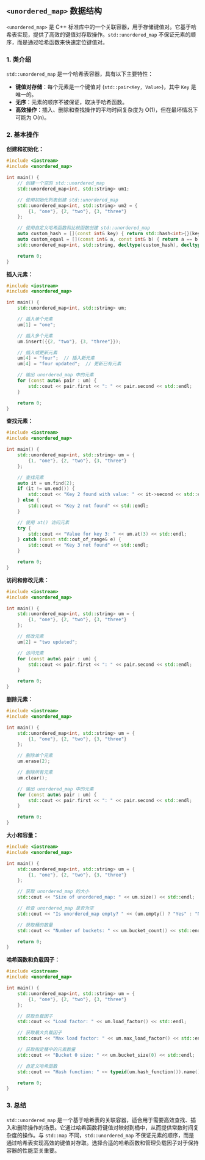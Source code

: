 ## `<unordered_map>` 数据结构

`<unordered_map>` 是 C++ 标准库中的一个关联容器，用于存储键值对。它基于哈希表实现，提供了高效的键值对存取操作。`std::unordered_map` 不保证元素的顺序，而是通过哈希函数来快速定位键值对。

### 1. **类介绍**

`std::unordered_map` 是一个哈希表容器，具有以下主要特性：
- **键值对存储**：每个元素是一个键值对 (`std::pair<Key, Value>`)，其中 `Key` 是唯一的。
- **无序**：元素的顺序不被保证，取决于哈希函数。
- **高效操作**：插入、删除和查找操作的平均时间复杂度为 O(1)，但在最坏情况下可能为 O(n)。

### 2. **基本操作**

**创建和初始化：**

```cpp
#include <iostream>
#include <unordered_map>

int main() {
    // 创建一个空的 std::unordered_map
    std::unordered_map<int, std::string> um1;

    // 使用初始化列表创建 std::unordered_map
    std::unordered_map<int, std::string> um2 = {
        {1, "one"}, {2, "two"}, {3, "three"}
    };

    // 使用自定义哈希函数和比较函数创建 std::unordered_map
    auto custom_hash = [](const int& key) { return std::hash<int>{}(key) ^ 0x12345678; };
    auto custom_equal = [](const int& a, const int& b) { return a == b; };
    std::unordered_map<int, std::string, decltype(custom_hash), decltype(custom_equal)> um3(custom_hash, custom_equal);

    return 0;
}
```

**插入元素：**

```cpp
#include <iostream>
#include <unordered_map>

int main() {
    std::unordered_map<int, std::string> um;

    // 插入单个元素
    um[1] = "one";

    // 插入多个元素
    um.insert({{2, "two"}, {3, "three"}});

    // 插入或更新元素
    um[4] = "four";  // 插入新元素
    um[4] = "four updated";  // 更新已有元素

    // 输出 unordered_map 中的元素
    for (const auto& pair : um) {
        std::cout << pair.first << ": " << pair.second << std::endl;
    }

    return 0;
}
```

**查找元素：**

```cpp
#include <iostream>
#include <unordered_map>

int main() {
    std::unordered_map<int, std::string> um = {
        {1, "one"}, {2, "two"}, {3, "three"}
    };

    // 查找元素
    auto it = um.find(2);
    if (it != um.end()) {
        std::cout << "Key 2 found with value: " << it->second << std::endl;
    } else {
        std::cout << "Key 2 not found" << std::endl;
    }

    // 使用 at() 访问元素
    try {
        std::cout << "Value for key 3: " << um.at(3) << std::endl;
    } catch (const std::out_of_range& e) {
        std::cout << "Key 3 not found" << std::endl;
    }

    return 0;
}
```

**访问和修改元素：**

```cpp
#include <iostream>
#include <unordered_map>

int main() {
    std::unordered_map<int, std::string> um = {
        {1, "one"}, {2, "two"}, {3, "three"}
    };

    // 修改元素
    um[2] = "two updated";

    // 访问元素
    for (const auto& pair : um) {
        std::cout << pair.first << ": " << pair.second << std::endl;
    }

    return 0;
}
```

**删除元素：**

```cpp
#include <iostream>
#include <unordered_map>

int main() {
    std::unordered_map<int, std::string> um = {
        {1, "one"}, {2, "two"}, {3, "three"}
    };

    // 删除单个元素
    um.erase(2);

    // 删除所有元素
    um.clear();

    // 输出 unordered_map 中的元素
    for (const auto& pair : um) {
        std::cout << pair.first << ": " << pair.second << std::endl;
    }

    return 0;
}
```

**大小和容量：**

```cpp
#include <iostream>
#include <unordered_map>

int main() {
    std::unordered_map<int, std::string> um = {
        {1, "one"}, {2, "two"}, {3, "three"}
    };

    // 获取 unordered_map 的大小
    std::cout << "Size of unordered_map: " << um.size() << std::endl;

    // 检查 unordered_map 是否为空
    std::cout << "Is unordered_map empty? " << (um.empty() ? "Yes" : "No") << std::endl;

    // 获取桶的数量
    std::cout << "Number of buckets: " << um.bucket_count() << std::endl;

    return 0;
}
```

**哈希函数和负载因子：**

```cpp
#include <iostream>
#include <unordered_map>

int main() {
    std::unordered_map<int, std::string> um = {
        {1, "one"}, {2, "two"}, {3, "three"}
    };

    // 获取负载因子
    std::cout << "Load factor: " << um.load_factor() << std::endl;

    // 获取最大负载因子
    std::cout << "Max load factor: " << um.max_load_factor() << std::endl;

    // 获取指定桶中的元素数量
    std::cout << "Bucket 0 size: " << um.bucket_size(0) << std::endl;

    // 自定义哈希函数
    std::cout << "Hash function: " << typeid(um.hash_function()).name() << std::endl;

    return 0;
}
```

### 3. **总结**

`std::unordered_map` 是一个基于哈希表的关联容器，适合用于需要高效查找、插入和删除操作的场景。它通过哈希函数将键值对映射到桶中，从而提供常数时间复杂度的操作。与 `std::map` 不同，`std::unordered_map` 不保证元素的顺序，而是通过哈希表实现高效的键值对存取。选择合适的哈希函数和管理负载因子对于保持容器的性能至关重要。